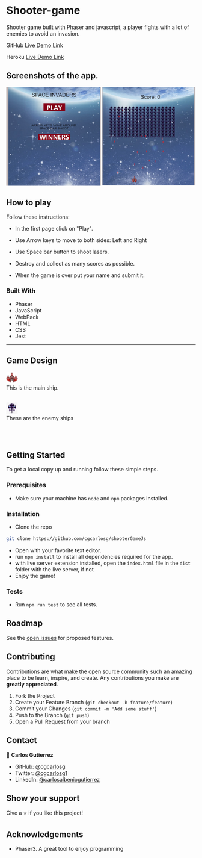 # Shooter-game

Shooter game built with Phaser and javascript, a player fights with a lot of enemies to avoid an invasion.


GitHub [Live Demo Link]()

Heroku [Live Demo Link]()

## Screenshots of the app.

![image](./assets/images/screenshots.jpg)


## How to play

Follow these instructions:

- In the first page click on "Play".

- Use Arrow keys to move to both sides: Left and Right

- Use Space bar button to shoot lasers.

- Destroy and collect as many scores as possible.

- When the game is over put your name and submit it.

### Built With

* Phaser
* JavaScript
* WebPack
* HTML
* CSS
* Jest

<hr>

## Game Design

<img src="./assets/images/player.png" alt="Logo" width="30" height="30"> <br>
This is the main ship.
<br>
<br>

<img src="./assets/images/enemybig.png" alt="Logo" width="30" height="30"> <br>
These are the enemy ships

<br>
<br>


<!-- GETTING STARTED -->
## Getting Started

To get a local copy up and running follow these simple steps.

### Prerequisites

- Make sure your machine has `node` and `npm` packages installed.

### Installation
 
- Clone the repo
```sh
git clone https://github.com/cgcarlosg/shooterGameJs
```
- Open with your favorite text editor.
- run `npm install` to install all dependencies required for the app.
- with live server extension installed, open the `index.html` file in the `dist` folder with the live server, if not 
- Enjoy the game!


### Tests
- Run `npm run test` to see all tests.

## Roadmap

See the [open issues](https://github.com/cgcarlosg/shooterGameJs/issues) for proposed features.

## Contributing

Contributions are what make the open source community such an amazing place to be learn, inspire, and create. Any contributions you make are **greatly appreciated**.

1. Fork the Project
2. Create your Feature Branch (`git checkout -b feature/feature`)
3. Commit your Changes (`git commit -m 'Add some stuff'`)
4. Push to the Branch (`git push`)
5. Open a Pull Request from your branch


## Contact

👤 **Carlos Gutierrez**

- GitHub:  [@cgcarlosg](https://github.com/cgcarlosg)
- Twitter: [@cgcarlosg1](https://twitter.com/cgcarlosg1)
- LinkedIn: [@carlosalbeniogutierrez](www.linkedin.com/in/carlosalbeniogutierrez)


## Show your support

Give a ⭐️ if you like this project!

## Acknowledgements
- Phaser3. A great tool to enjoy programming
